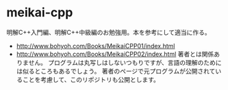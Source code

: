 # meikai-cpp

明解C++入門編、明解C++中級編のお勉強用。本を参考にして適当に作る。
* http://www.bohyoh.com/Books/MeikaiCPP01/index.html
* http://www.bohyoh.com/Books/MeikaiCPP02/index.html
著者とは関係ありません。
プログラムは丸写しはしないつもりですが、言語の理解のためには似るところもあるでしょう。
著者のページで元プログラムが公開されていることを考慮して、このリポジトリも公開とします。
